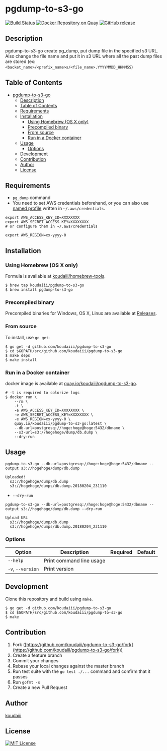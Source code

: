 # pgdump-to-s3-go

[![Build Status](https://travis-ci.org/koudaiii/pgdump-to-s3-go.svg?branch=master)](https://travis-ci.org/koudaiii/pgdump-to-s3-go)
[![Docker Repository on Quay](https://quay.io/repository/koudaiii/pgdump-to-s3-go/status "Docker Repository on Quay")](https://quay.io/repository/koudaiii/pgdump-to-s3-go)
[![GitHub release](https://img.shields.io/github/release/koudaiii/pgdump-to-s3-go.svg)](https://github.com/koudaiii/pgdump-to-s3-go/releases)

## Description

pgdump-to-s3-go create pg_dump, put dump file in the specified s3 URL.
Also change the file name and put it in s3 URL where all the past dump files are stored (ex: `<backet_name>/<prefix_name>s/<file_name>.YYYYMMDD_HHMMSS`)

## Table of Contents

* [pgdump-to-s3-go](#pgdump-to-s3-go)
  * [Description](#description)
  * [Table of Contents](#table-of-contents)
  * [Requirements](#requirements)
  * [Installation](#installation)
    * [Using Homebrew (OS X only)](#using-homebrew-os-x-only)
    * [Precompiled binary](#precompiled-binary)
    * [From source](#from-source)
    * [Run in a Docker container](#run-in-a-docker-container)
  * [Usage](#usage)
    * [Options](#options)
  * [Development](#development)
  * [Contribution](#contribution)
  * [Author](#author)
  * [License](#license)

## Requirements

- `pg_dump` command
- You need to set AWS credentials beforehand, or you can also use [named profile](http://docs.aws.amazon.com/cli/latest/userguide/cli-chap-getting-started.html#cli-multiple-profiles) written in `~/.aws/credentials`.

```shell-session
export AWS_ACCESS_KEY_ID=XXXXXXXX
export AWS_SECRET_ACCESS_KEY=XXXXXXXX
# or configure them in ~/.aws/credentials

export AWS_REGION=xx-yyyy-0
```

## Installation

### Using Homebrew (OS X only)

Formula is available at [koudaiii/homebrew-tools](https://github.com/koudaiii/homebrew-tools).

```shell-session
$ brew tap koudaiii/pgdump-to-s3-go
$ brew install pgdump-to-s3-go
```

### Precompiled binary

Precompiled binaries for Windows, OS X, Linux are available at [Releases](https://github.com/koudaiii/pgdump-to-s3-go/releases).

### From source
To install, use `go get`:

```shell-session
$ go get -d github.com/koudaiii/pgdump-to-s3-go
$ cd $GOPATH/src/github.com/koudaiii/pgdump-to-s3-go
$ make deps
$ make install
```

### Run in a Docker container

docker image is available at [quay.io/koudaiii/pgdump-to-s3-go](https://quay.io/repository/koudaiii/pgdump-to-s3-go).

```shell-session
# -t is required to colorize logs
$ docker run \
    --rm \
    -t \
    -e AWS_ACCESS_KEY_ID=XXXXXXXX \
    -e AWS_SECRET_ACCESS_KEY=XXXXXXXX \
    -e AWS_REGION=xx-yyyy-0 \
    quay.io/koudaiii/pgdump-to-s3-go:latest \
    --db-url=postgresq://hoge:hoge@hoge:5432/dbname \
    --s3-url=s3://hogehoge/dump/db.dump \
    --dry-run
```

## Usage

```shell-session
pgdump-to-s3-go --db-url=postgresq://hoge:hoge@hoge:5432/dbname --output s3://hogehoge/dump/db.dump

Uploaded!
  s3://hogehoge/dump/db.dump
  s3://hogehoge/dumps/db.dump.20180204_231110
```

- `--dry-run`

```shell-session
pgdump-to-s3-go --db-url=postgresq://hoge:hoge@hoge:5432/dbname --output s3://hogehoge/dump/db.dump --dry-run

Upload URL
  s3://hogehoge/dump/db.dump
  s3://hogehoge/dumps/db.dump.20180204_231110
```

### Options

|Option|Description|Required|Default|
|---------|-----------|-------|-------|
|`--help`|Print command line usage|||
|`-v`, `--version`|Print version|||

## Development

Clone this repository and build using `make`.

```shell-session
$ go get -d github.com/koudaiii/pgdump-to-s3-go
$ cd $GOPATH/src/github.com/koudaiii/pgdump-to-s3-go
$ make
```

## Contribution

1. Fork ([https://github.com/koudaiii/pgdump-to-s3-go/fork](https://github.com/koudaiii/pgdump-to-s3-go/fork))
1. Create a feature branch
1. Commit your changes
1. Rebase your local changes against the master branch
1. Run test suite with the `go test ./...` command and confirm that it passes
1. Run `gofmt -s`
1. Create a new Pull Request

## Author

[koudaiii](https://github.com/koudaiii)

## License

[![MIT License](http://img.shields.io/badge/license-MIT-blue.svg?style=flat)](LICENSE)
